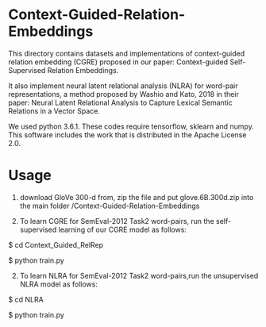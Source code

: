 # Context-Guided-Relation-Embeddings
This directory contains datasets and implementations of context-guided relation embedding (CGRE) proposed in our paper: Context-guided Self-Supervised Relation Embeddings.

It also implement neural latent relational analysis (NLRA) for word-pair representations, a method proposed by Washio and Kato, 2018 in their paper: Neural Latent Relational Analysis to Capture Lexical Semantic Relations in a Vector Space.

We used python 3.6.1.
These codes require tensorflow, sklearn and numpy.
This software includes the work that is distributed in the Apache License 2.0.
# Usage
1. download GloVe 300-d from, zip the file and put glove.6B.300d.zip into the main folder /Context-Guided-Relation-Embeddings

1. To learn CGRE for SemEval-2012 Task2 word-pairs, run the self-supervised learning of our CGRE model as follows:

$ cd Context_Guided_RelRep

$ python train.py

2. To learn NLRA for SemEval-2012 Task2 word-pairs,run the unsupervised NLRA model as follows:

$ cd NLRA

$ python train.py
